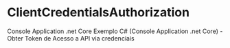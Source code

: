 # ClientCredentialsAuthorization
Console Application .net Core
Exemplo C# (Console Application .net Core) - Obter Token de Acesso a API via credenciais


